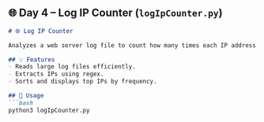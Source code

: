 ## 🌐 **Day 4 – Log IP Counter (`logIpCounter.py`)**

```markdown
# 🌐 Log IP Counter

Analyzes a web server log file to count how many times each IP address appears — useful for incident response or network traffic summaries.

## 💡 Features
- Reads large log files efficiently.
- Extracts IPs using regex.
- Sorts and displays top IPs by frequency.

## 🧰 Usage
```bash
python3 logIpCounter.py